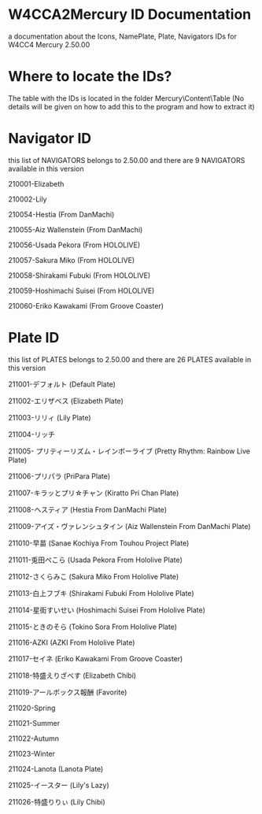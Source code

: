 # W4CCA2Mercury ID Documentation
a documentation about the Icons, NamePlate, Plate, Navigators IDs for W4CC4 Mercury 2.50.00
# Where to locate the IDs?
The table with the IDs is located in the folder Mercury\Content\Table (No details will be given on how to add this to the program and how to extract it)
# Navigator ID
this list of NAVIGATORS belongs to 2.50.00 and there are 9 NAVIGATORS available in this version

210001-Elizabeth

210002-Lily

210054-Hestia (From DanMachi)

210055-Aiz Wallenstein (From DanMachi)

210056-Usada Pekora (From HOLOLIVE)

210057-Sakura Miko (From HOLOLIVE)

210058-Shirakami Fubuki (From HOLOLIVE)

210059-Hoshimachi Suisei (From HOLOLIVE)

210060-Eriko Kawakami (From Groove Coaster)

# Plate ID
this list of PLATES belongs to 2.50.00 and there are 26 PLATES available in this version

211001-デフォルト (Default Plate)

211002-エリザベス (Elizabeth Plate)

211003-リリィ (Lily Plate)

211004-リッチ

211005- プリティーリズム・レインボーライブ (Pretty Rhythm: Rainbow Live Plate)

211006-プリパラ (PriPara Plate)

211007-キラッとプリ☆チャン (Kiratto Pri Chan Plate)

211008-ヘスティア (Hestia From DanMachi Plate)

211009-アイズ・ヴァレンシュタイン (Aiz Wallenstein From DanMachi Plate)

211010-早苗 (Sanae Kochiya From Touhou Project Plate)

211011-兎田ぺこら (Usada Pekora From Hololive Plate)

211012-さくらみこ (Sakura Miko From Hololive Plate)

211013-白上フブキ (Shirakami Fubuki From Hololive Plate)

211014-星街すいせい (Hoshimachi Suisei From Hololive Plate)

211015-ときのそら (Tokino Sora From Hololive Plate)

211016-AZKI (AZKI From Hololive Plate)

211017-セイネ (Eriko Kawakami From Groove Coaster)

211018-特盛えりざべす (Elizabeth Chibi)

211019-アールボックス報酬 (Favorite)

211020-Spring

211021-Summer

211022-Autumn

211023-Winter

211024-Lanota (Lanota Plate)

211025-イースター (Lily's Lazy)

211026-特盛りりぃ (Lily Chibi)
